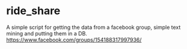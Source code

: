 # ride_share
 A simple script for getting the data from a facebook group, simple text mining and putting them in a DB.
https://www.facebook.com/groups/154188317997936/
